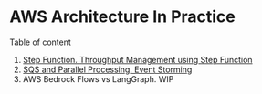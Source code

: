 # AWS Architecture In Practice
Table of content
1. [Step Function. Throughput Management using Step Function](./StepFunction.md)
2. [SQS and Parallel Processing. Event Storming](./SQSParallelProcessing.md)
3. AWS Bedrock Flows vs LangGraph. WIP

